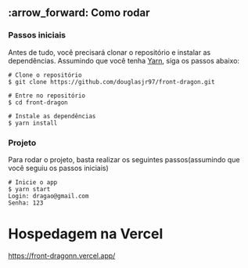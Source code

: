<h2 id="how-to-run" name="how-to-run">
  :arrow_forward: Como rodar
</h2>

### Passos iniciais
Antes de tudo, você precisará clonar o repositório e instalar as dependências. Assumindo que você tenha [Yarn](https://yarnpkg.com/), siga os passos abaixo:
```
# Clone o repositório
$ git clone https://github.com/douglasjr97/front-dragon.git

# Entre no repositório
$ cd front-dragon

# Instale as dependências
$ yarn install
```

### Projeto
Para rodar o projeto, basta realizar os seguintes passos(assumindo que você seguiu os passos iniciais)
```
# Inicie o app
$ yarn start
Login: dragao@gmail.com
Senha: 123
```

# Hospedagem na Vercel

https://front-dragonn.vercel.app/
